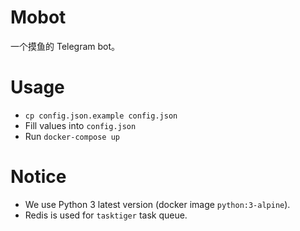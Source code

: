 # Mobot

一个摸鱼的 Telegram bot。

# Usage

* `cp config.json.example config.json`
* Fill values into `config.json`
* Run `docker-compose up`

# Notice

* We use Python 3 latest version (docker image `python:3-alpine`).
* Redis is used for `tasktiger` task queue.
